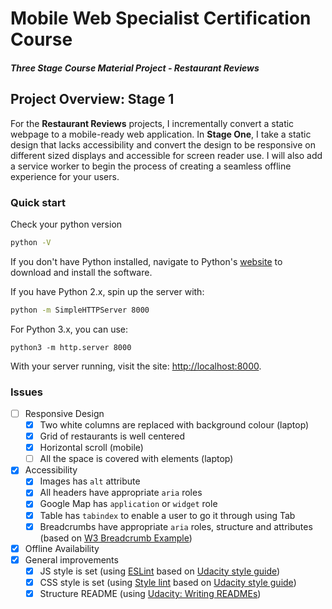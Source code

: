 # Mobile Web Specialist Certification Course

#### _Three Stage Course Material Project - Restaurant Reviews_

## Project Overview: Stage 1

For the **Restaurant Reviews** projects, I incrementally convert a static webpage to a mobile-ready web application. In **Stage One**, I take a static design that lacks accessibility and convert the design to be responsive on different sized displays and accessible for screen reader use. I will also add a service worker to begin the process of creating a seamless offline experience for your users.

### Quick start

Check your python version

```bash
python -V
```

If you don't have Python installed, navigate to Python's [website](https://www.python.org/) to download and install the software.

If you have Python 2.x, spin up the server with:

```bash
python -m SimpleHTTPServer 8000
```

For Python 3.x, you can use:

```
python3 -m http.server 8000
```

With your server running, visit the site: [http://localhost:8000](http://localhost:8000).

### Issues

- [ ] Responsive Design
  - [x] Two white columns are replaced with background colour (laptop)
  - [x] Grid of restaurants is well centered
  - [x] Horizontal scroll (mobile)
  - [ ] All the space is covered with elements (laptop)
- [x] Accessibility
  - [x] Images has `alt` attribute
  - [x] All headers have appropriate `aria` roles
  - [x] Google Map has `application` or `widget` role
  - [x] Table has `tabindex` to enable a user to go it through using Tab
  - [x] Breadcrumbs have appropriate `aria` roles, structure and attributes (based on [W3 Breadcrumb Example](https://www.w3.org/TR/2017/NOTE-wai-aria-practices-1.1-20171214/examples/breadcrumb/index.html))
- [x] Offline Availability
- [x] General improvements
  - [x] JS style is set (using [ESLint](https://eslint.org/) based on [Udacity style guide](http://udacity.github.io/frontend-nanodegree-styleguide/javascript.html))
  - [x] CSS style is set (using [Style lint](https://stylelint.io/) based on [Udacity style guide](http://udacity.github.io/frontend-nanodegree-styleguide/css.html))
  - [x] Structure README (using [Udacity: Writing READMEs](https://classroom.udacity.com/courses/ud777))
